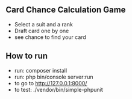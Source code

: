 ## Card Chance Calculation Game

* Select a suit and a rank
* Draft card one by one
* see chance to find your card


## How to run

* run: composer install
* run: php bin/console server:run
* to go to http://127.0.0.1:8000/
* to test: ./vendor/bin/simple-phpunit